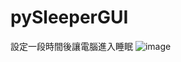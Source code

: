 # pySleeperGUI
設定一段時間後讓電腦進入睡眠
![image](https://github.com/hhjjy/pySleeperGUI/assets/45664168/4e22b31d-f136-406b-924a-f6a8fe63e4d6)
